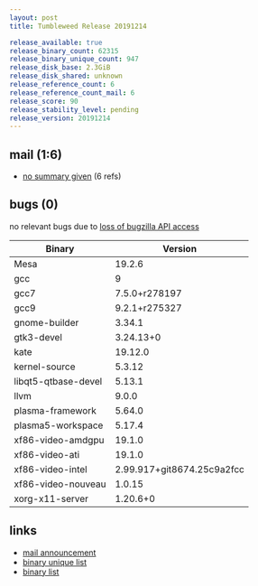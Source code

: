 ```yaml
---
layout: post
title: Tumbleweed Release 20191214

release_available: true
release_binary_count: 62315
release_binary_unique_count: 947
release_disk_base: 2.3GiB
release_disk_shared: unknown
release_reference_count: 6
release_reference_count_mail: 6
release_score: 90
release_stability_level: pending
release_version: 20191214
---
```


## mail (1:6)

- [no summary given](https://lists.opensuse.org/opensuse-factory/2019-12/msg00092.html) (6 refs)

## bugs (0)

<!--more-->

no relevant bugs due to [loss of bugzilla API access](https://bugzilla.opensuse.org/show_bug.cgi?id=1157722)

Binary | Version
--- | ---
Mesa | 19.2.6
gcc | 9
gcc7 | 7.5.0+r278197
gcc9 | 9.2.1+r275327
gnome-builder | 3.34.1
gtk3-devel | 3.24.13+0
kate | 19.12.0
kernel-source | 5.3.12
libqt5-qtbase-devel | 5.13.1
llvm | 9.0.0
plasma-framework | 5.64.0
plasma5-workspace | 5.17.4
xf86-video-amdgpu | 19.1.0
xf86-video-ati | 19.1.0
xf86-video-intel | 2.99.917+git8674.25c9a2fcc
xf86-video-nouveau | 1.0.15
xorg-x11-server | 1.20.6+0

## links

- [mail announcement](https://lists.opensuse.org/opensuse-factory/2019-12/msg00090.html)
- [binary unique list](http://download.opensuse.org/history/20191214/rpm.unique.list)
- [binary list](http://download.opensuse.org/history/20191214/rpm.list)

